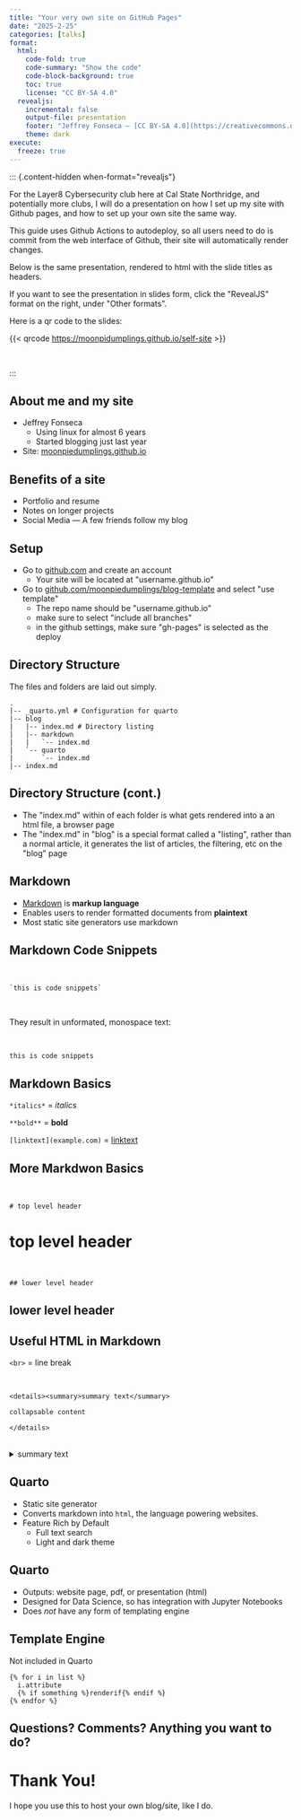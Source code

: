 ```yaml
---
title: "Your very own site on GitHub Pages"
date: "2025-2-25"
categories: [talks]
format:
  html:
    code-fold: true
    code-summary: "Show the code"
    code-block-background: true
    toc: true
    license: "CC BY-SA 4.0"
  revealjs:
    incremental: false
    output-file: presentation
    footer: "Jeffrey Fonseca — [CC BY-SA 4.0](https://creativecommons.org/licenses/by-sa/4.0/)"
    theme: dark
execute:
  freeze: true
---
```


::: {.content-hidden when-format="revealjs"}

For the Layer8 Cybersecurity club here at Cal State Northridge, and potentially more clubs, I will do a presentation on how I set up my site with Github pages, and how to set up your own site the same way. 

This guide uses Github Actions to autodeploy, so all users need to do is commit from the web interface of Github, their site will automatically render changes.

Below is the same presentation, rendered to html with the slide titles as headers.

If you want to see the presentation in slides form, click the "RevealJS" format on the right, under "Other formats".

Here is a qr code to the slides:

{{< qrcode https://moonpidumplings.github.io/self-site >}}

<br>

:::


## About me and my site

* Jeffrey Fonseca
  - Using linux for almost 6 years
  - Started blogging just last year
* Site: [moonpiedumplings.github.io](https://moonpiedumplings.github.io/)



## Benefits of a site

* Portfolio and resume
* Notes on longer projects
* Social Media — A few friends follow my blog


## Setup

* Go to [github.com](https://github.com) and create an account
  - Your site will be located at "username.github.io"
* Go to [github.com/moonpiedumplings/blog-template](https://github.com/moonpiedumplings/blog-template) and select "use template"
  - The repo name should be "username.github.io"
  - make sure to select "include all branches"
  - in the github settings, make sure "gh-pages" is selected as the deploy  


## Directory Structure

The files and folders are laid out simply. 

```{.default}
.
|-- _quarto.yml # Configuration for quarto
|-- blog
|   |-- index.md # Directory listing
|   |-- markdown
|   |   `-- index.md
|   `-- quarto
|       `-- index.md
|-- index.md
```

## Directory Structure (cont.)

* The "index.md" within of each folder is what gets rendered into a an html file, a browser page
* The "index.md" in "blog" is a special format called a "listing", rather than a normal article, it generates the list of articles, the filtering, etc on the "blog" page

## Markdown

* [Markdown](https://en.wikipedia.org/wiki/Markdown) is **markup language**
* Enables users to render formatted documents from **plaintext**
* Most static site generators use markdown


## Markdown Code Snippets

<br>

```
`this is code snippets`
```

<br>

They result in unformated, monospace text:

<br>

`this is code snippets`

## Markdown Basics

`*italics*` = *italics*

`**bold**` = **bold**

`[linktext](example.com)` = [linktext](example.com)

## More Markdwon Basics

<br>

`# top level header`

<h1>top level header</h1>

<br>

`## lower level header`

<h2>lower level header<h2>

## Useful HTML in Markdown

`<br>` = line break

<br>

```{.html}
<details><summary>summary text</summary>

collapsable content

</details>
```

<br>

<details><summary>summary text</summary>collapsable content</details>


## Quarto

* Static site generator
* Converts markdown into `html`, the language powering websites.
* Feature Rich by Default
  - Full text search
  - Light and dark theme

## Quarto
* Outputs: website page, pdf, or presentation (html)
* Designed for Data Science, so has integration with Jupyter Notebooks
* Does *not* have any form of templating engine


## Template Engine

Not included in Quarto

```{.jinja2}
{% for i in list %}
  i.attribute
  {% if something %}renderif{% endif %}
{% endfor %}
```

## Questions? Comments? Anything you want to do?

# Thank You!

I hope you use this to host your own blog/site, like I do.





